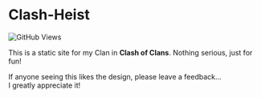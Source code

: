 # Clash-Heist
![GitHub Views](https://komarev.com/ghpvc/?username=jithujoshyjy)

This is a static site for my Clan in **Clash of Clans**.
Nothing serious, just for fun!

If anyone seeing this likes the design, please leave a feedback...
<br/>I greatly appreciate it!
